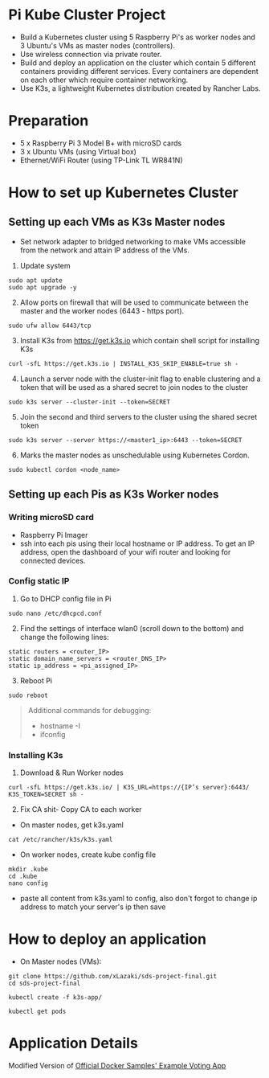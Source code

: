 # Pi Kube Cluster Project
- Build a Kubernetes cluster using 5 Raspberry Pi's as worker nodes and 3 Ubuntu's VMs as master nodes (controllers).
- Use wireless connection via private router.
- Build and deploy an application on the cluster which contain 5 different containers providing different services. Every containers are dependent on each other which require container networking.
- Use K3s, a lightweight Kubernetes distribution created by Rancher Labs.

# Preparation
- 5 x Raspberry Pi 3 Model B+ with microSD cards
- 3 x Ubuntu VMs (using Virtual box)
- Ethernet/WiFi Router (using TP-Link TL WR841N)

# How to set up Kubernetes Cluster
## Setting up each VMs as K3s Master nodes
- Set network adapter to bridged networking to make VMs accessible from the network and attain IP address of the VMs.
1. Update system
```
sudo apt update
sudo apt upgrade -y
```
2. Allow ports on firewall that will be used to communicate between the master and the worker nodes (6443 - https port).
```
sudo ufw allow 6443/tcp
```
3. Install K3s from https://get.k3s.io which contain shell script for installing K3s
```
curl -sfL https://get.k3s.io | INSTALL_K3S_SKIP_ENABLE=true sh -
```
4. Launch a server node with the cluster-init flag to enable clustering and a token that will be used as a shared secret to join nodes to the cluster
```
sudo k3s server --cluster-init --token=SECRET
```
5. Join the second and third servers to the cluster using the shared secret token

```
sudo k3s server --server https://<master1_ip>:6443 --token=SECRET
```
6. Marks the master nodes as unschedulable using Kubernetes Cordon.
```
sudo kubectl cordon <node_name>
```

## Setting up each Pis as K3s Worker nodes
### Writing microSD card
- Raspberry Pi Imager
- ssh into each pis using their local hostname or IP address. To get an IP address, open the dashboard of your wifi router and looking for connected devices.  

### Config static IP
1. Go to DHCP config file in Pi
```
sudo nano /etc/dhcpcd.conf
```
2. Find the settings of interface wlan0 (scroll down to the bottom) and change the following lines:
```
static routers = <router_IP>
static domain_name_servers = <router_DNS_IP>
static ip_address = <pi_assigned_IP>
```
3. Reboot Pi
```
sudo reboot
```
> Additional commands for debugging: <br>
> - hostname -I
> - ifconfig

### Installing K3s
1. Download & Run Worker nodes 
```
curl -sfL https://get.k3s.io/ | K3S_URL=https://{IP’s server}:6443/ K3S_TOKEN=SECRET sh -
```
2. Fix CA shit- Copy CA to each worker
-  On master nodes, get k3s.yaml
```
cat /etc/rancher/k3s/k3s.yaml
```
- On worker nodes, create kube config file
```
mkdir .kube
cd .kube
nano config
```
- paste all content from k3s.yaml to config, also don't forgot to change ip address to match your server's ip then save

# How to deploy an application
- On Master nodes (VMs):
```
git clone https://github.com/xLazaki/sds-project-final.git
cd sds-project-final
```

```
kubectl create -f k3s-app/
```
```
kubectl get pods
```
# Application Details
Modified Version of [Official Docker Samples' Example Voting App](https://github.com/dockersamples/example-voting-app) 